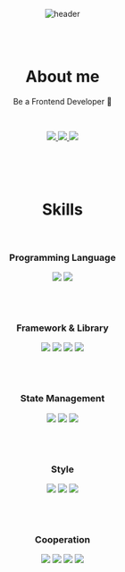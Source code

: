 <div align=center>

![header](https://capsule-render.vercel.app/api?type=soft&color=E84545&text=Hello,%20I'm%20Choongnyeong&animation=fadeIn&%20&height=200&section=header&fontSize=50&fontColor=EEEEEE&fontAlign=50)

<br>
<br>

# About me

Be a Frontend Developer 🥐

<br>

<figure>
<a href="https://www.notion.so/ec6982f93b784f69be307e9f7c1880bb?pvs=4">
    <img src="https://img.shields.io/badge/Notion-000000?style=for-the-badge&logo=Notion&logoColor=white">
</a>
<a href="https://velog.io/@choongnyeong6215/posts">
    <img src="https://img.shields.io/badge/Velog-20C997?style=for-the-badge&logo=Velog&logoColor=white">
</a>
<a href="mailto:choong6215@gmailcom">
    <img src="https://img.shields.io/badge/Gmail-EA4335?style=for-the-badge&logo=Gmail&logoColor=white">
</a>
</figure>

<br>
<br>
<br>

# Skills

<br>

### Programming Language

<figure>
<img src="https://img.shields.io/badge/JavaScript-F7DF1E?style=for-the-badge&logo=JavaScript&logoColor=white">
<img src="https://img.shields.io/badge/TypeScript-3178C6?style=for-the-badge&logo=TypeScript&logoColor=white">
</figure>

<br>
<br>

### Framework & Library

<figure>
<img src="https://img.shields.io/badge/React-61DAFB?style=for-the-badge&logo=React&logoColor=white">
<img src="https://img.shields.io/badge/Next.js-000000?style=for-the-badge&logo=Next.js&logoColor=white">
<img src="https://img.shields.io/badge/React Router-CA4245?style=for-the-badge&logo=React Router&logoColor=white">
<img src="https://img.shields.io/badge/React Hook Form-EC5990?style=for-the-badge&logo=React Hook Form&logoColor=white">
</figure>

<br>
<br>

### State Management

<figure>
<img src="https://img.shields.io/badge/Recoil-3578E5?style=for-the-badge&logo=Recoil&logoColor=white">
<img src="https://img.shields.io/badge/Redux-764ABC?style=for-the-badge&logo=Redux&logoColor=white">
<img src="https://img.shields.io/badge/React Query-FF4154?style=for-the-badge&logo=React Query&logoColor=white">
</figure>

<br>
<br>

### Style

<figure>
<img src="https://img.shields.io/badge/styled-components-DB7093?style=for-the-badge&logo=styled-components&logoColor=white">
<img src="https://img.shields.io/badge/Tailwind CSS-06B6D4?style=for-the-badge&logo=Tailwind CSS&logoColor=white">
<img src="https://img.shields.io/badge/Framer-0055FF?style=for-the-badge&logo=Framer&logoColor=white">
</figure>

<br>
<br>

### Cooperation

<figure>
<img src="https://img.shields.io/badge/Git-F05032?style=for-the-badge&logo=Git&logoColor=white">
<img src="https://img.shields.io/badge/Github-181717?style=for-the-badge&logo=Github&logoColor=white">
<img src="https://img.shields.io/badge/Slack-4A154B?style=for-the-badge&logo=Slack&logoColor=white">
<img src="https://img.shields.io/badge/Notion-000000?style=for-the-badge&logo=Notion&logoColor=white">
</figure>

</div>
